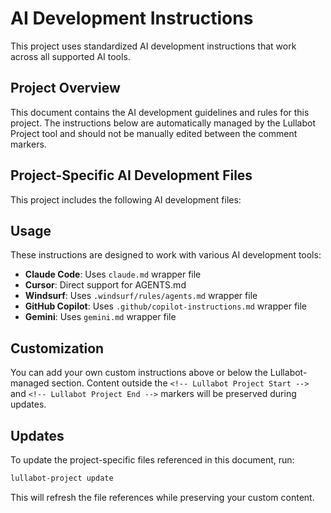 # AI Development Instructions

This project uses standardized AI development instructions that work across all supported AI tools.

## Project Overview

This document contains the AI development guidelines and rules for this project. The instructions below are automatically managed by the Lullabot Project tool and should not be manually edited between the comment markers.

<!-- Lullabot Project Start -->

## Project-Specific AI Development Files

This project includes the following AI development files:

<!-- Dynamic file references will be inserted here -->

<!-- Lullabot Project End -->

## Usage

These instructions are designed to work with various AI development tools:

- **Claude Code**: Uses `claude.md` wrapper file
- **Cursor**: Direct support for AGENTS.md
- **Windsurf**: Uses `.windsurf/rules/agents.md` wrapper file
- **GitHub Copilot**: Uses `.github/copilot-instructions.md` wrapper file
- **Gemini**: Uses `gemini.md` wrapper file

## Customization

You can add your own custom instructions above or below the Lullabot-managed section. Content outside the `<!-- Lullabot Project Start -->` and `<!-- Lullabot Project End -->` markers will be preserved during updates.

## Updates

To update the project-specific files referenced in this document, run:

```bash
lullabot-project update
```

This will refresh the file references while preserving your custom content.
